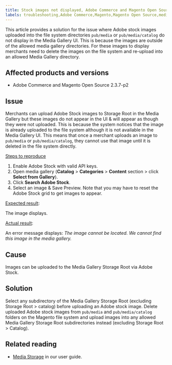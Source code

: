 ```yaml
---
title: Stock images not displayed, Adobe Commerce and Magento Open Source 2.3.7-p2
labels: troubleshooting,Adobe Commerce,Magento,Magento Open Source,media gallery,2.37-p2,images not displayed,on-premises,cloud infrastructure
---
```


This article provides a solution for the issue where Adobe stock images uploaded into the file system directories `pub/media` or `pub/media/catalog` do not display in the Media Gallery UI. This is because the images are outside of the allowed media gallery directories. For these images to display merchants need to delete the images on the file system and re-upload into an allowed Media Gallery directory.

## Affected products and versions

* Adobe Commerce and Magento Open Source 2.3.7-p2


## Issue

Merchants can upload Adobe Stock images to Storage Root in the Media Gallery but these images do not appear in the UI & will appear as though they were not uploaded. This is because the system notices that the image is already uploaded to the file system although it is not available in the Media Gallery UI. This means that once a merchant uploads an image to `pub/media` or `pub/media/catalog`, they cannot use that image until it is deleted in the file system directly.

<ins>Steps to reproduce</ins>

1. Enable Adobe Stock with valid API keys.
1. Open media gallery (**Catalog** > **Categories** > **Content** section > click **Select from Gallery**). 
1. Click **Search Adobe Stock**.
1. Select an image & Save Preview. Note that you may have to reset the Adobe Stock grid to get images to appear.

<ins>Expected result</ins>:

The image displays.

<ins>Actual result</ins>:

An error message displays: *The image cannot be located. We cannot find this image in the media gallery.*

## Cause

Images can be uploaded to the Media Gallery Storage Root via Adobe Stock.

## Solution

Select any subdirectory of the Media Gallery Storage Root (excluding Storage Root > catalog) before uploading an Adobe stock image.
Delete uploaded Adobe stock images from `pub/media` and `pub/media/catalog` folders on the Magento file system and upload images into any allowed Media Gallery Storage Root subdirectories instead (excluding Storage Root > Catalog).

## Related reading

* [Media Storage](https://docs.magento.com/user-guide/v2.3/cms/media-storage.html) in our user guide.
